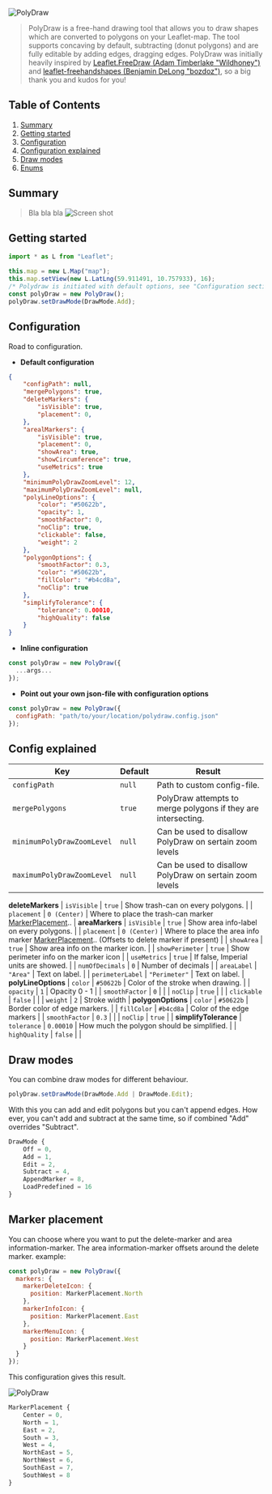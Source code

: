 ![PolyDraw](/tmp-logo.jpg)

> PolyDraw is a free-hand drawing tool that allows you to draw shapes which are converted to polygons on your Leaflet-map. The tool supports concaving by default, subtracting (donut polygons) and are fully editable by adding edges, dragging edges.
PolyDraw was initially heavily inspired by [Leaflet.FreeDraw (Adam Timberlake "Wildhoney")](https://github.com/Wildhoney/Leaflet.FreeDraw) and [leaflet-freehandshapes (Benjamin DeLong "bozdoz")](https://github.com/bozdoz/leaflet-freehandshapes), so a big thank you and kudos for you!



## Table of Contents

1. [Summary](#summary)
2. [Getting started](#getting-started)
  1. [Configuration](#configuration)
  2. [Configuration explained](#configuration-explained)
  3. [Draw modes](#draw-modes)
  4. [Enums](#enums)


## Summary
> Bla bla bla
![Screen shot](/tmp-screenshot.jpg)

## Getting started
```javascript
import * as L from "Leaflet";

this.map = new L.Map("map");
this.map.setView(new L.LatLng(59.911491, 10.757933), 16);
/* Polydraw is initiated with default options, see "Configuration section"*/
const polyDraw = new PolyDraw();
polyDraw.setDrawMode(DrawMode.Add);

```

## Configuration
Road to configuration.
* **Default configuration**
```json
{
    "configPath": null,
    "mergePolygons": true,
    "deleteMarkers": {
        "isVisible": true,
        "placement": 0,
    },
    "arealMarkers": {
        "isVisible": true,
        "placement": 0,
        "showArea": true,
        "showCircumference": true,
        "useMetrics": true
    },
    "minimumPolyDrawZoomLevel": 12,
    "maximumPolyDrawZoomLevel": null,
    "polyLineOptions": {
        "color": "#50622b",
        "opacity": 1,
        "smoothFactor": 0,
        "noClip": true,
        "clickable": false,
        "weight": 2
    },
    "polygonOptions": {
        "smoothFactor": 0.3,
        "color": "#50622b",
        "fillColor": "#b4cd8a",
        "noClip": true
    },
    "simplifyTolerance": {
        "tolerance": 0.00010, 
        "highQuality": false
    }
}
```
* **Inline configuration**
```javascript
const polyDraw = new PolyDraw({
  ...args...
});
```
* **Point out your own json-file with configuration options**
```javascript
const polyDraw = new PolyDraw({
  configPath: "path/to/your/location/polydraw.config.json"
});
```
## Config explained

| Key                         | Default      | Result                               |
| --------------------------- |------------- | ------------------------------------ |
| `configPath`                | `null`        | Path to custom config-file. |
| `mergePolygons`             | `true`        | PolyDraw attempts to merge polygons if they are intersecting. |
| `minimumPolyDrawZoomLevel`  | `null`        | Can be used to disallow PolyDraw on sertain zoom levels |
| `maximumPolyDrawZoomLevel`  | `null`        | Can be used to disallow PolyDraw on sertain zoom levels |
**deleteMarkers**
| `isVisible`                 | `true`        | Show trash-can on every polygons. |
| `placement`                 | `0 (Center)`  | Where to place the trash-can marker [MarkerPlacement](#enums).. |
**areaMarkers**
| `isVisible`                 | `true`        | Show area info-label on every polygons. |
| `placement`                 | `0 (Center)`  | Where to place the area info marker [MarkerPlacement](#enums).. (Offsets to delete marker if present) |
| `showArea`                  | `true`        | Show area info on the marker icon. |
| `showPerimeter`             | `true`        | Show perimeter info on the marker icon |
| `useMetrics`                | `true`        | If false, Imperial units are showed. |
| `numOfDecimals`             | `0`           | Number of decimals |
| `areaLabel`                 | `"Area"`      | Text on label. |
| `perimeterLabel`            | `"Perimeter"` | Text on label. |
**polyLineOptions**
| `color`                     | `#50622b`     | Color of the stroke when drawing. |
| `opacity`                   | `1`           | Opacity 0 - 1 |
| `smoothFactor`              | `0`           |  |
| `noClip`                    | `true`        |  |
| `clickable`                 | `false`       |  |
| `weight`                    | `2`           | Stroke width |
**polygonOptions**
| `color`                     | `#50622b`     | Border color of edge markers. |
| `fillColor`                 | `#b4cd8a`     | Color of the edge markers |
| `smoothFactor`              | `0.3`         |  |
| `noClip`                    | `true`        |  |
**simplifyTolerance**
| `tolerance`                 | `0.00010`     | How much the polygon should be simplified. |
| `highQuality`               | `false`       |  |


## Draw modes
You can combine draw modes for different behaviour.
```javascript
polyDraw.setDrawMode(DrawMode.Add | DrawMode.Edit);
```
With this you can add and edit polygons but you can't append edges.
How ever, you can't add and subtract at the same time, so if combined "Add" overrides "Subtract".
```javascript
DrawMode {
    Off = 0,
    Add = 1,
    Edit = 2,
    Subtract = 4,
    AppendMarker = 8,
    LoadPredefined = 16
}
```

## Marker placement
You can choose where you want to put the delete-marker and area information-marker.
The area information-marker offsets around the delete marker.
example:
```javascript
const polyDraw = new PolyDraw({
  markers: {
    markerDeleteIcon: {
      position: MarkerPlacement.North
    },
    markerInfoIcon: {
      position: MarkerPlacement.East
    },
    markerMenuIcon: {
      position: MarkerPlacement.West
    }
  }
});
```
This configuration gives this result.

![PolyDraw](/star.png)

```javascript
MarkerPlacement {
    Center = 0,
    North = 1,
    East = 2,
    South = 3,
    West = 4,
    NorthEast = 5,
    NorthWest = 6,
    SouthEast = 7,
    SouthWest = 8
}
```
